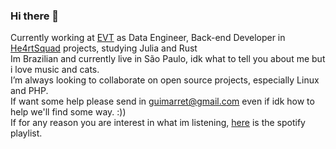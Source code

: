 ### Hi there 👋

Currently working at [EVT](https://evtit.com/) as Data Engineer, Back-end Developer in [He4rtSquad](https://github.com/he4rt) projects, studying Julia and Rust</br>
Im Brazilian and currently live in São Paulo, idk what to tell you about me but i love music and cats. </br>
I’m always looking to collaborate on open source projects, especially Linux and PHP.</br>
If want some help please send in guimarret@gmail.com even if idk how to help we'll find some way. :))</br>
If for any reason you are interest in what im listening, [here](https://open.spotify.com/playlist/37i9dQZF1EpkdgSsl16sqj?si=7011309960c14dd5) is the spotify playlist.

